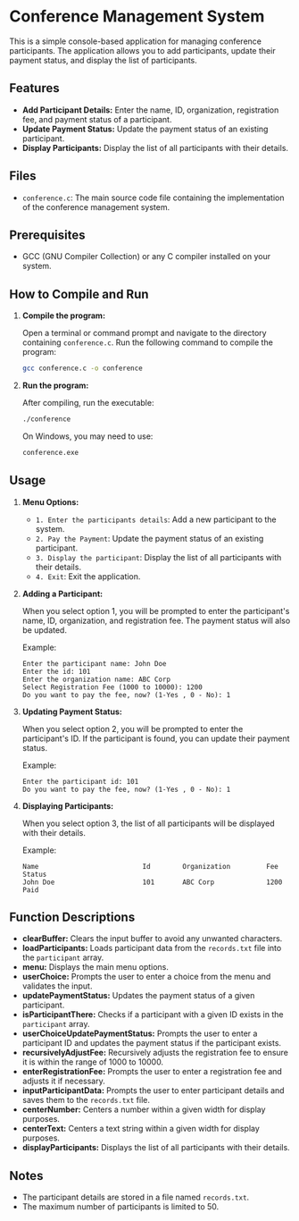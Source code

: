# Conference Management System

This is a simple console-based application for managing conference participants. The application allows you to add participants, update their payment status, and display the list of participants.

## Features

- **Add Participant Details:** Enter the name, ID, organization, registration fee, and payment status of a participant.
- **Update Payment Status:** Update the payment status of an existing participant.
- **Display Participants:** Display the list of all participants with their details.

## Files

- `conference.c`: The main source code file containing the implementation of the conference management system.

## Prerequisites

- GCC (GNU Compiler Collection) or any C compiler installed on your system.

## How to Compile and Run

1. **Compile the program:**

   Open a terminal or command prompt and navigate to the directory containing `conference.c`. Run the following command to compile the program:

   ```sh
   gcc conference.c -o conference
   ```

2. **Run the program:**

   After compiling, run the executable:

   ```sh
   ./conference
   ```

   On Windows, you may need to use:

   ```sh
   conference.exe
   ```

## Usage

1. **Menu Options:**

   - `1. Enter the participants details`: Add a new participant to the system.
   - `2. Pay the Payment`: Update the payment status of an existing participant.
   - `3. Display the participant`: Display the list of all participants with their details.
   - `4. Exit`: Exit the application.

2. **Adding a Participant:**

   When you select option 1, you will be prompted to enter the participant's name, ID, organization, and registration fee. The payment status will also be updated.

   Example:
   ```
   Enter the participant name: John Doe
   Enter the id: 101
   Enter the organization name: ABC Corp
   Select Registration Fee (1000 to 10000): 1200
   Do you want to pay the fee, now? (1-Yes , 0 - No): 1
   ```

3. **Updating Payment Status:**

   When you select option 2, you will be prompted to enter the participant's ID. If the participant is found, you can update their payment status.

   Example:
   ```
   Enter the participant id: 101
   Do you want to pay the fee, now? (1-Yes , 0 - No): 1
   ```

4. **Displaying Participants:**

   When you select option 3, the list of all participants will be displayed with their details.

   Example:
   ```
   Name                          Id        Organization         Fee       Status              
   John Doe                      101       ABC Corp             1200      Paid                
   ```

## Function Descriptions

- **clearBuffer:** Clears the input buffer to avoid any unwanted characters.
- **loadParticipants:** Loads participant data from the `records.txt` file into the `participant` array.
- **menu:** Displays the main menu options.
- **userChoice:** Prompts the user to enter a choice from the menu and validates the input.
- **updatePaymentStatus:** Updates the payment status of a given participant.
- **isParticipantThere:** Checks if a participant with a given ID exists in the `participant` array.
- **userChoiceUpdatePaymentStatus:** Prompts the user to enter a participant ID and updates the payment status if the participant exists.
- **recursivelyAdjustFee:** Recursively adjusts the registration fee to ensure it is within the range of 1000 to 10000.
- **enterRegistrationFee:** Prompts the user to enter a registration fee and adjusts it if necessary.
- **inputParticipantData:** Prompts the user to enter participant details and saves them to the `records.txt` file.
- **centerNumber:** Centers a number within a given width for display purposes.
- **centerText:** Centers a text string within a given width for display purposes.
- **displayParticipants:** Displays the list of all participants with their details.

## Notes

- The participant details are stored in a file named `records.txt`.
- The maximum number of participants is limited to 50.

